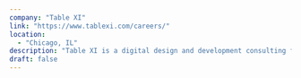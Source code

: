 ```yaml
---
company: "Table XI"
link: "https://www.tablexi.com/careers/"
location: 
  - "Chicago, IL"
description: "Table XI is a digital design and development consulting firm that uses software consulting to power positive change."
draft: false
---
```

